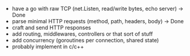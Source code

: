 * have a go with raw TCP (net.Listen, read/write bytes, echo server) -> Done
* parse minimal HTTP requests (method, path, headers, body) -> Done
* craft and send HTTP responses
* add routing, middlewares, controllers or that sort of stuff
* add concurrency (goroutines per connection, shared state)
* probably implement in c/c++
